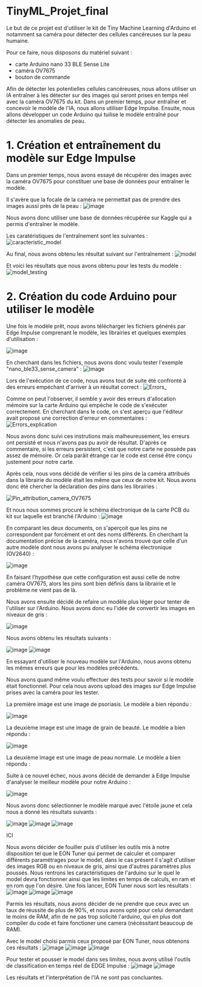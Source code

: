# TinyML_Projet_final

Le but de ce projet est d'utiliser le kit de Tiny Machine Learning d'Arduino et notamment sa caméra pour détecter des cellules cancéreuses sur la peau humaine.

Pour ce faire, nous disposons du matériel suivant :
  - carte Arduino nano 33 BLE Sense Lite
  - caméra OV7675 
  - bouton de commande

Afin de détecter les potentielles cellules cancéreuses, nous allons utiliser un IA entraîner à les détecter sur des images qui seront prises en temps réel avec la caméra OV7675 du kit. Dans un premier temps, pour entraîner et concevoir le modèle de l'IA, nous allons utiliser Edge Impulse. Ensuite, nous allons développer un code Arduino qui tuilise le modèle entraîné pour détecter les anomalies de peau. 

# 1. Création et entraînement du modèle sur Edge Impulse

Dans un premier temps, nous avons essayé de récupérer des images avec la caméra OV7675 pour constituer une base de données pour entraîner le modèle. 

Il s'avère que la focale de la caméra ne permettait pas de prendre des images aussi près de la peau :
![image](https://user-images.githubusercontent.com/92917769/216774862-c42121de-5788-42d9-b48d-96cd29c23446.png)

Nous avons donc utiliser une base de données récupérée sur Kaggle qui a permis d'entraîner le modèle. 

Les caratéristiques de l'entraînement sont les suivantes :
![caracteristic_model](https://user-images.githubusercontent.com/92917769/216769477-3fe07546-200b-4d78-bdca-8b7939eaf94a.png)

Au final, nous avons obtenu les résultat suivant sur l'entraînement :
![model](https://user-images.githubusercontent.com/92917769/216769511-690fe6a6-b810-4c4e-a414-2a228a695e1c.png)

Et voici les résultats que nous avons obtenu pour les tests du modèle :
![model_testing](https://user-images.githubusercontent.com/92917769/216769531-596bd68f-685f-4196-8c71-7e79d1011971.png)

# 2. Création du code Arduino pour utiliser le modèle

Une fois le modèle prêt, nous avons télécharger les fichiers générés par Edge Impulse comprenant le modèle, les librairies et quelques exemples d'utilisation :

![image](https://user-images.githubusercontent.com/92917769/216769650-c92924aa-0344-4cad-8bd7-8f768c2cec6d.png)

En cherchant dans les fichiers, nous avons donc voulu tester l'exemple "nano_ble33_sense_camera" :
![image](https://user-images.githubusercontent.com/92917769/216769710-a6ccf9ce-5d42-4f7a-894c-deabd08ee832.png)

Lors de l'exécution de ce code, nous avons tout de suite été confronté à des erreurs empéchant d'arriver à un résultat correct :
![Errors_](https://user-images.githubusercontent.com/92917769/216769761-edcdf598-698a-40a8-86de-51deb72f16f4.png)

Comme on peut l'observer, il semble y avoir des erreurs d'allocation mémoire sur la carte Arduino qui empèche le code de s'exécuter correctement.
En cherchant dans le code, on s'est aperçu que l'éditeur avait proposé une correction d'erreur en commentaires :
![Errors_explication](https://user-images.githubusercontent.com/92917769/216769805-7b74a224-d1e3-4f99-9f19-297a262caf82.png)

Nous avons donc suivi ces instrutions mais malheureusement, les erreurs ont persisté et nous n'avons pas pu avoir de résultat. 
D'après ce commentaire, si les erreurs persistent, c'est que notre carte ne possède pas assez de mémoire. Or cela parâit étrange car le code est censé être conçu justement pour notre carte. 

Après cela, nous vons décidé de vérifier si les pins de la caméra attribués dans la librairie du modèle était les même que ceux de notre kit. 
Nous avons donc été chercher la déclaration des pins dans les librairies :

![Pin_attribution_camera_OV7675](https://user-images.githubusercontent.com/92917769/216770112-03d9ca19-9d1b-4a78-a54b-54ff4d762e6d.png)

Et nous nous sommes procuré le schéma électronique de la carte PCB du kit sur laquelle est branché l'Arduino :
![image](https://user-images.githubusercontent.com/92917769/216770107-17d380ce-25a3-4d84-8c0f-be4a2bd531ad.png)

En comparant les deux documents, on s'aperçoit que les pins ne correspondent par forcément et ont des noms différents.
En cherchant la documentation précise de la caméra, nous n'avons trouvé que celle d'un autre modèle dont nous avons pu analyser le schéma électronique (OV2640) :

![image](https://user-images.githubusercontent.com/92917769/216770815-72e9a58c-278e-4700-8328-250d5c35f114.png)

En faisant l'hypothèse que cette configuration est aussi celle de notre caméra OV7675, alors les pins sont bien définis dans la librairie et le problème ne vient pas de là. 

Nous avons ensuite décidé de refaire un modèle plus léger pour tenter de l'utiliser sur l'Arduino. 
Nous avons donc eu l'idée de convertir les images en niveaux de gris :

![image](https://user-images.githubusercontent.com/92917769/216774946-05acd709-8191-4a7a-a786-f4945f30275b.png)

Nous avons obtenu les résultats suivants :

![image](https://user-images.githubusercontent.com/92917769/216774993-23ff1bf7-6eee-426f-bd4a-80a540b62002.png)
![image](https://user-images.githubusercontent.com/92917769/216775014-ca4409df-2a65-4277-b703-99cde435aa7c.png)

En essayant d'utiliser le nouveau modèle sur l'Arduino, nous avons obtenu les mêmes erreurs que pour les modèles précédents. 

Nous avons quand même voulu effectuer des tests pour savoir si le modèle était fonctionnel. Pour cela nous avons upload des images sur Edge Impulse prises avec la caméra pour les tester.

La première image est une image de psoriasis. Le modèle a bien répondu :

![image](https://user-images.githubusercontent.com/92917769/216775292-3605b430-74ec-430d-8950-ed00da17a413.png)

La deuxième image est une image de grain de beauté. Le modèle a bien répondu :

![image](https://user-images.githubusercontent.com/92917769/216775381-1fa782c0-8075-4491-b22c-24766b8edee9.png)

La deuxième image est une image de peau normale. Le modèle a bien répondu :



Suite à ce nouvel échec, nous avons décidé de demander à Edge Impulse d'analyser le meilleur modèle pour notre Arduino :

![image](https://user-images.githubusercontent.com/92917769/216775491-a63ff503-47ab-4437-923e-d502d39ab4c2.png)

Nous avons donc sélectionner le modèle marqué avec l'étoile jaune et cela nous a donné les résultats suivants :

![image](https://user-images.githubusercontent.com/92917769/216775535-d1e4b4fd-0f26-4cfd-a1de-beb02a8f2889.png)
![image](https://user-images.githubusercontent.com/92917769/216775551-51f30b01-1d21-4597-ab0b-69ab0ff68a31.png)
![image](https://user-images.githubusercontent.com/92917769/216775558-3efd1ec9-686a-4644-a174-fb3aceb97516.png)












ICI 




Nous avons décider de fouiller puis d'utiliser les outils mis à notre disposition tel que le EON Tuner qui permet de calculer et comparer différents paramétrages pour le model, dans le cas présent il s'agit d'utiliser des images RGB ou en niveaux de gris, ainsi que d'autres paramètres plus poussés. Nous rentrons les caractéristiques de l'arduino sur le quel le model devra fonctionner ainsi que les limites en temps de calculs, en ram et en rom que l'on désire.
Une fois lancer, EON Tuner nous sort les résultats :
![image](https://user-images.githubusercontent.com/84172586/216776585-a1d8d559-568f-4f2d-85ab-997c0bffd3e6.png)
![image](https://user-images.githubusercontent.com/84172586/216776614-be341f05-0194-4759-bb56-f9cfac294815.png)
![image](https://user-images.githubusercontent.com/84172586/216776663-9d9ee045-fb8b-49b5-b645-d7e862fa0fc6.png)

Parmis les résultats, nous avons décider de ne prendre que ceux avec un taux de réussite de plus de 90%, et nous avons opté pour celui demandant le moins de RAM, afin de ne pas trop solicité l'arduino, qui en plus doit compiler du code et faire fonctioner une camera (nécéssitant beaucoup de RAM).

Avec le model choisi parmis ceux proposé par EON Tuner, nous obtenons ces résultats :
![image](https://user-images.githubusercontent.com/84172586/216776745-298e6654-06aa-4dc0-a09d-6bd013381d3a.png)
![image](https://user-images.githubusercontent.com/84172586/216776755-ae6c5f0b-92c6-49c3-b482-8e9d521cca0f.png)
![image](https://user-images.githubusercontent.com/84172586/216776765-9a2b778f-adbc-4a17-b490-6a17d018942a.png)


Pour tester et pousser le model dans ses limites, nous avons utilisé l'outils de classification en temps réel de EDGE Impulse :
![image](https://user-images.githubusercontent.com/84172586/216776822-ca0c364a-79b0-49a5-9f45-6eca642a39a7.png)
![image](https://user-images.githubusercontent.com/84172586/216776831-966e3c55-6b4e-47df-8df5-c4a0992d4a16.png)

Les résultats et l'interprétation de l'IA ne sont pas concluantes. 
